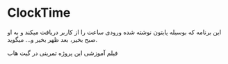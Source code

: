 # ClockTime
این برنامه که بوسیله پایتون نوشته شده ورودی ساعت را از کاربر دریافت میکند و به او صبح بخیر، بعد ظهر بخیر و... میگوید.

فیلم آموزشی این پروژه تمرینی در گیت هاب
